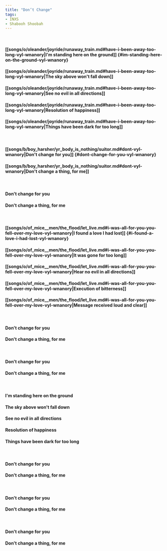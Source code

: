 ```yaml
---
title: "Don’t Change"
tags:
- INXS
- Shabooh Shoobah
---
```

&nbsp;
#### [[songs/o/oleander/joyride/runaway_train.md#have-i-been-away-too-long-vyl-wnanory|I'm standing here on the ground]] {#im-standing-here-on-the-ground-vyl-wnanory}
#### [[songs/o/oleander/joyride/runaway_train.md#have-i-been-away-too-long-vyl-wnanory|The sky above won't fall down]]
#### [[songs/o/oleander/joyride/runaway_train.md#have-i-been-away-too-long-vyl-wnanory|See no evil in all directions]]
#### [[songs/o/oleander/joyride/runaway_train.md#have-i-been-away-too-long-vyl-wnanory|Resolution of happiness]]
#### [[songs/o/oleander/joyride/runaway_train.md#have-i-been-away-too-long-vyl-wnanory|Things have been dark for too long]]
&nbsp;
#### [[songs/b/boy_harsher/yr_body_is_nothing/suitor.md#dont-vyl-wnanory|Don't change for you]] {#dont-change-for-you-vyl-wnanory}
#### [[songs/b/boy_harsher/yr_body_is_nothing/suitor.md#dont-vyl-wnanory|Don't change a thing, for me]]
&nbsp;
#### Don't change for you
#### Don't change a thing, for me
&nbsp;
#### [[songs/o/of_mice__men/the_flood/let_live.md#i-was-all-for-you-you-fell-over-my-love-vyl-wnanory|I found a love I had lost]] {#i-found-a-love-i-had-lost-vyl-wnanory}
#### [[songs/o/of_mice__men/the_flood/let_live.md#i-was-all-for-you-you-fell-over-my-love-vyl-wnanory|It was gone for too long]]
#### [[songs/o/of_mice__men/the_flood/let_live.md#i-was-all-for-you-you-fell-over-my-love-vyl-wnanory|Hear no evil in all directions]]
#### [[songs/o/of_mice__men/the_flood/let_live.md#i-was-all-for-you-you-fell-over-my-love-vyl-wnanory|Execution of bitterness]]
#### [[songs/o/of_mice__men/the_flood/let_live.md#i-was-all-for-you-you-fell-over-my-love-vyl-wnanory|Message received loud and clear]]
&nbsp;
#### Don't change for you
#### Don't change a thing, for me
&nbsp;
#### Don't change for you
#### Don't change a thing, for me
&nbsp;
#### I'm standing here on the ground
#### The sky above won't fall down
#### See no evil in all directions
#### Resolution of happiness
#### Things have been dark for too long
&nbsp;
#### Don't change for you
#### Don't change a thing, for me
&nbsp;
#### Don't change for you
#### Don't change a thing, for me
&nbsp;
#### Don't change for you
#### Don't change a thing, for me
